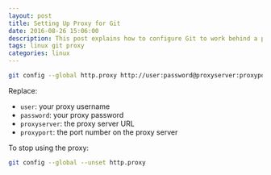 ```yaml
---
layout: post
title: Setting Up Proxy for Git
date: 2016-08-26 15:06:00
description: This post explains how to configure Git to work behind a proxy server by setting the proxy credentials directly in Git’s configuration. It also covers how to remove the proxy settings when they are no longer needed.
tags: linux git proxy
categories: linux
---
```


```bash
git config --global http.proxy http://user:password@proxyserver:proxyport
```

Replace:
- `user`: your proxy username
- `password`: your proxy password
- `proxyserver`: the proxy server URL
- `proxyport`: the port number on the proxy server

To stop using the proxy:

```bash
git config --global --unset http.proxy
```
